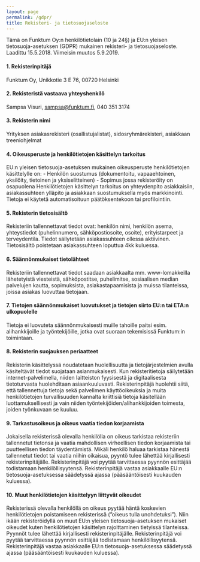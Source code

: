 ```yaml
---
layout: page
permalink: /gdpr/
title: Rekisteri- ja tietosuojaseloste
---
```


Tämä on Funktum Oy:n henkilötietolain (10 ja 24§) ja EU:n yleisen tietosuoja-asetuksen (GDPR) mukainen
rekisteri- ja tietosuojaseloste. Laadittu 15.5.2018. Viimeisin muutos 5.9.2019.

#### 1. Rekisterinpitäjä

Funktum Oy, Unikkotie 3 E 76, 00720 Helsinki

#### 2. Rekisteristä vastaava yhteyshenkilö

Sampsa Visuri, sampsa@funktum.fi, 040 351 3174

#### 3. Rekisterin nimi

Yrityksen asiakasrekisteri (osallistujalistat), sidosryhmärekisteri, asiakkaan treeniohjelmat

#### 4. Oikeusperuste ja henkilötietojen käsittelyn tarkoitus

EU:n yleisen tietosuoja-asetuksen mukainen oikeusperuste henkilötietojen käsittelylle on: - Henkilön suostumus 
(dokumentoitu, vapaaehtoinen, yksilöity, tietoinen ja yksiselitteinen) - Sopimus jossa rekisteröity on osapuolena
Henkilötietojen käsittelyn tarkoitus on yhteydenpito asiakkaisiin, asiakassuhteen ylläpito ja asiakkaan suostumuksella myös 
markkinointi. Tietoja ei käytetä automatisoituun päätöksentekoon tai profilointiin.

#### 5. Rekisterin tietosisältö

Rekisteriin tallennettavat tiedot ovat: henkilön nimi, henkilön asema, yhteystiedot (puhelinnumero, sähköpostiosoite, osoite), erityistarpeet ja terveydentila.
Tiedot säilytetään asiakassuhteen ollessa aktiivinen. Tietosisältö poistetaan asiakassuhteen loputtua 4kk kuluessa.

#### 6. Säännönmukaiset tietolähteet

Rekisteriin tallennettavat tiedot saadaan asiakkaalta mm. www-lomakkeilla lähetetyistä viesteistä, sähköpostitse, puhelimitse,
sosiaalisen median palvelujen kautta, sopimuksista, asiakastapaamisista ja muissa tilanteissa, joissa asiakas luovuttaa 
tietojaan.
 
#### 7. Tietojen säännönmukaiset luovutukset ja tietojen siirto EU:n tai ETA:n ulkopuolelle

Tietoja ei luovuteta säännönmukaisesti muille tahoille paitsi esim. alihankkijoille ja työntekijöille, jotka ovat suoraan 
tekemisissä Funktum:in toimintaan.

#### 8. Rekisterin suojauksen periaatteet

Rekisterin käsittelyssä noudatetaan huolellisuutta ja tietojärjestelmien avulla käsiteltävät tiedot suojataan asianmukaisesti.
Kun rekisteritietoja säilytetään internet-palvelimella, niiden laitteiston fyysisestä ja digitaalisesta tietoturvasta 
huolehditaan asiaankuuluvasti. Rekisterinpitäjä huolehtii siitä, että tallennettuja tietoja sekä palvelimen käyttöoikeuksia 
ja muita henkilötietojen turvallisuuden kannalta kriittisiä tietoja käsitellään luottamuksellisesti ja vain niiden 
työntekijöiden/alihankkijoiden toimesta, joiden työnkuvaan se kuuluu.

#### 9. Tarkastusoikeus ja oikeus vaatia tiedon korjaamista

Jokaisella rekisterissä olevalla henkilölla on oikeus tarkistaa rekisteriin tallennetut tietonsa ja vaatia mahdollisen 
virheellisen tiedon korjaamista tai puutteellisen tiedon täydentämistä. Mikäli henkilö haluaa tarkistaa hänestä tallennetut 
tiedot tai vaatia niihin oikaisua, pyyntö tulee lähettää kirjallisesti rekisterinpitäjälle. Rekisterinpitäjä voi pyytää 
tarvittaessa pyynnön esittäjää todistamaan henkilöllisyytensä. Rekisterinpitäjä vastaa asiakkaalle EU:n tietosuoja-asetuksessa
säädetyssä ajassa (pääsääntöisesti kuukauden kuluessa).

#### 10. Muut henkilötietojen käsittelyyn liittyvät oikeudet

Rekisterissä olevalla henkilöllä on oikeus pyytää häntä koskevien henkilötietojen poistamiseen rekisterissä 
(”oikeus tulla unohdetuksi”). Niin ikään rekisteröidyllä on muut EU:n yleisen tietosuoja-asetuksen mukaiset oikeudet kuten 
henkilötietojen käsittelyn rajoittaminen tietyissä tilanteissa. Pyynnöt tulee lähettää kirjallisesti rekisterinpitäjälle. 
Rekisterinpitäjä voi pyytää tarvittaessa pyynnön esittäjää todistamaan henkilöllisyytensä. Rekisterinpitäjä vastaa 
asiakkaalle EU:n tietosuoja-asetuksessa säädetyssä ajassa (pääsääntöisesti kuukauden kuluessa).
